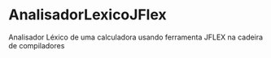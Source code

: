 # AnalisadorLexicoJFlex
Analisador Léxico de uma calculadora usando ferramenta JFLEX na cadeira de compiladores
